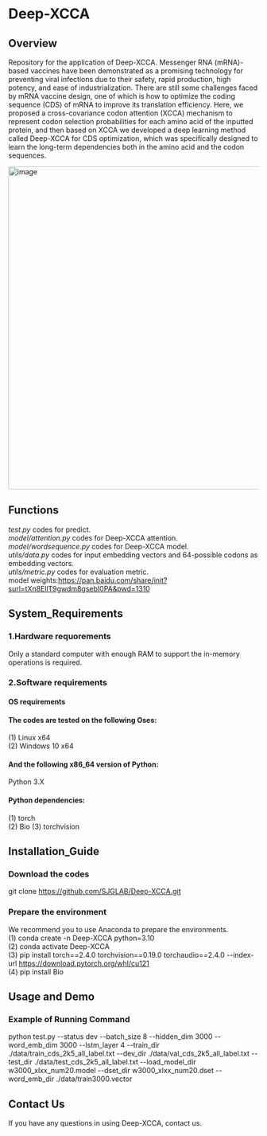 # Deep-XCCA
## Overview
Repository for the application of Deep-XCCA. Messenger RNA (mRNA)-based vaccines have been demonstrated as a promising technology for preventing viral infections due to their safety, rapid production, high potency, and ease of industrialization. There are still some challenges faced by mRNA vaccine design, one of which is how to optimize the coding sequence (CDS) of mRNA to improve its translation efficiency. Here, we proposed a cross-covariance codon attention (XCCA) mechanism to represent codon selection probabilities for each amino acid of the inputted protein, and then based on XCCA we developed a deep learning method called Deep-XCCA for CDS optimization, which was specifically designed to learn the long-term dependencies both in the amino acid and the codon sequences.  

<img width="865" height="649" alt="image" src="https://github.com/user-attachments/assets/73dfccf3-33a3-49c6-b0f6-dc591dadeba2" />


## Functions
_test.py_ codes for predict.  
_model/attention.py_ codes for Deep-XCCA attention.  
_model/wordsequence.py_ codes for Deep-XCCA model.  
_utils/data.py_ codes for input embedding vectors and 64-possible codons as embedding vectors.  
_utils/metric.py_ codes for evaluation metric.   
model weights:https://pan.baidu.com/share/init?surl=tXn8EllT9gwdm8gsebI0PA&pwd=1310

## System_Requirements
### 1.Hardware requorements
Only a standard computer with enough RAM to support the in-memory operations is required.  

### 2.Software requirements
#### OS requirements
#### The codes are tested on the following Oses:
(1)	Linux x64  
(2)	Windows 10 x64  
#### And the following x86_64 version of Python:
Python 3.X  
#### Python dependencies:
(1)	torch  
(2)	Bio 
(3)	torchvision 

## Installation_Guide
### Download the codes
git clone https://github.com/SJGLAB/Deep-XCCA.git
### Prepare the environment
We recommend you to use Anaconda to prepare the environments.  
(1)	conda create -n Deep-XCCA python=3.10  
(2)	conda activate Deep-XCCA  
(3)	pip install torch==2.4.0 torchvision==0.19.0 torchaudio==2.4.0 --index-url https://download.pytorch.org/whl/cu121    
(4) pip install Bio

## Usage and Demo
### Example of Running Command
python test.py --status dev --batch_size 8 --hidden_dim 3000 --word_emb_dim 3000 --lstm_layer 4 --train_dir ./data/train_cds_2k5_all_label.txt --dev_dir ./data/val_cds_2k5_all_label.txt --test_dir ./data/test_cds_2k5_all_label.txt --load_model_dir w3000_xlxx_num20.model --dset_dir w3000_xlxx_num20.dset --word_emb_dir ./data/train3000.vector

## Contact Us
If you have any questions in using Deep-XCCA, contact us.
